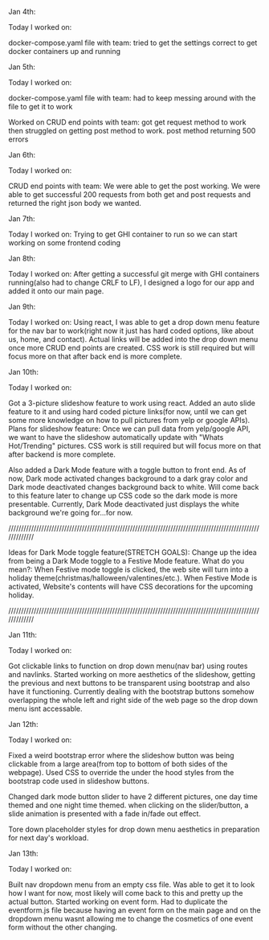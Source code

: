 Jan 4th:

Today I worked on:

docker-compose.yaml file with team:
tried to get the settings correct to get docker containers up and running

Jan 5th:

Today I worked on:

docker-compose.yaml file with team:
had to keep messing around with the file to get it to work

Worked on CRUD end points with team:
got get request method to work then struggled on getting post method to work. 
post method returning 500 errors

Jan 6th:

Today I worked on:

CRUD end points with team:
We were able to get the post working. We were able to get successful 200 requests from both get and post requests
and returned the right json body we wanted.

Jan 7th:

Today I worked on:
Trying to get GHI container to run so we can start working on some frontend coding

Jan 8th:

Today I worked on:
After getting a successful git merge with GHI containers running(also had to change CRLF to LF), 
I designed a logo for our app and added it onto our main page.

Jan 9th:

Today I worked on:
Using react, I was able to get a drop down menu feature for the nav bar to work(right now it just has hard coded 
options, like about us, home, and contact). Actual links will be added into the drop down menu once more CRUD end points are created. CSS work is still required but will focus more on that after back end is more complete.

Jan 10th:

Today I worked on:

Got a 3-picture slideshow feature to work using react. Added an auto slide feature to it and using hard coded picture links(for now, until we can get some more knowledge on how to pull pictures from yelp or google APIs).
Plans for slideshow feature: Once we can pull data from yelp/google API, we want to have the slideshow automatically update with "Whats Hot/Trending" pictures. CSS work is still required but will focus more on that after backend is more complete.

Also added a Dark Mode feature with a toggle button to front end. As of now, Dark mode activated changes background to a dark gray color and Dark mode deactivated changes background back to white. Will come back to this feature later to change up CSS code so the dark mode is more presentable. Currently, Dark Mode deactivated just displays the white background we're going for...for now. 

/////////////////////////////////////////////////////////////////////////////////////////////////////////////

Ideas for Dark Mode toggle feature(STRETCH GOALS): 
Change up the idea from being a Dark Mode toggle to a Festive Mode feature. 
What do you mean?: When Festive mode toggle is clicked, the web site will turn into a holiday theme(christmas/halloween/valentines/etc.). 
When Festive Mode is activated, Website's contents will have CSS decorations for the upcoming holiday.

/////////////////////////////////////////////////////////////////////////////////////////////////////////////

Jan 11th:

Today I worked on: 

Got clickable links to function on drop down menu(nav bar) using routes and navlinks. 
Started working on more aesthetics of the slideshow, getting the previous and next buttons to be transparent using bootstrap and also have it functioning. Currently dealing with the bootstrap buttons somehow overlapping the whole left and right side of the web page so the drop down menu isnt accessable. 


Jan 12th:

Today I worked on:

Fixed a weird bootstrap error where the slideshow button was being clickable from a large area(from top to bottom of both sides of the webpage). Used CSS to override the under the hood styles from the bootstrap code used in slideshow buttons. 

Changed dark mode button slider to have 2 different pictures, one day time themed and one night time themed. when clicking on the slider/button, a slide animation is presented with a fade in/fade out effect. 

Tore down placeholder styles for drop down menu aesthetics in preparation for next day's workload.


Jan 13th:

Today I worked on:

Built nav dropdown menu from an empty css file. Was able to get it to look how I want for now, most likely will come back to this and pretty up the actual button. Started working on event form. Had to duplicate the eventform.js file because having an event form on the main page and on the dropdown menu wasnt allowing me to change the cosmetics of one event form without the other changing.